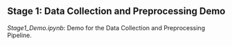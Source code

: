 ## **Stage 1**: Data Collection and Preprocessing Demo

*Stage1_Demo.ipynb*: 
Demo for the Data Collection and Preprocessing Pipeline.
